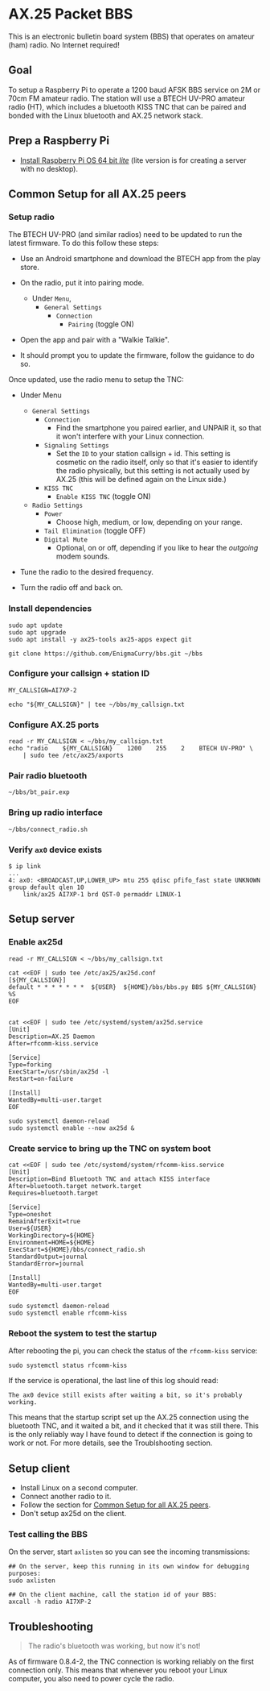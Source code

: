 # AX.25 Packet BBS

This is an electronic bulletin board system (BBS) that operates on
amateur (ham) radio. No Internet required!

## Goal

To setup a Raspberry Pi to operate a 1200 baud AFSK BBS service on 2M
or 70cm FM amateur radio. The station will use a BTECH UV-PRO amateur
radio (HT), which includes a bluetooth KISS TNC that can be paired and
bonded with the Linux bluetooth and AX.25 network stack. 

## Prep a Raspberry Pi

 * [Install Raspberry Pi OS 64 bit
   *lite*](https://www.raspberrypi.com/software/) (lite version is for
   creating a server with no desktop).

## Common Setup for all AX.25 peers
### Setup radio

The BTECH UV-PRO (and similar radios) need to be updated to run the
latest firmware. To do this follow these steps:

 * Use an Android smartphone and download the BTECH app from the play
   store.

 * On the radio, put it into pairing mode. 
   * Under `Menu`,
     * `General Settings`
       * `Connection`
         * `Pairing` (toggle ON)

 * Open the app and pair with a "Walkie Talkie". 
 * It should prompt you to update the firmware, follow the guidance to
   do so.

Once updated, use the radio menu to setup the TNC:

 * Under Menu
   * `General Settings`
     * `Connection`
       * Find the smartphone you paired earlier, and UNPAIR it, so
         that it won't interfere with your Linux connection.
     * `Signaling Settings`
       * Set the `ID` to your station callsign + id. This setting is
         cosmetic on the radio itself, only so that it's easier to
         identify the radio physically, but this setting is not
         actually used by AX.25 (this will be defined again on the
         Linux side.)
     * `KISS TNC`
       * `Enable KISS TNC` (toggle ON)
   * `Radio Settings`
     * `Power` 
       * Choose high, medium, or low, depending on your range.
     * `Tail Elimination` (toggle OFF)
     * `Digital Mute`
       * Optional, on or off, depending if you like to hear the
       *outgoing* modem sounds.
 
 * Tune the radio to the desired frequency.
 * Turn the radio off and back on.

### Install dependencies

```
sudo apt update
sudo apt upgrade
sudo apt install -y ax25-tools ax25-apps expect git

git clone https://github.com/EnigmaCurry/bbs.git ~/bbs
```

### Configure your callsign + station ID

```
MY_CALLSIGN=AI7XP-2

echo "${MY_CALLSIGN}" | tee ~/bbs/my_callsign.txt
```

### Configure AX.25 ports

```
read -r MY_CALLSIGN < ~/bbs/my_callsign.txt
echo "radio    ${MY_CALLSIGN}    1200    255    2    BTECH UV-PRO" \
    | sudo tee /etc/ax25/axports
```

### Pair radio bluetooth

```
~/bbs/bt_pair.exp
```

### Bring up radio interface

```
~/bbs/connect_radio.sh
```

### Verify `ax0` device exists

```
$ ip link
...
4: ax0: <BROADCAST,UP,LOWER_UP> mtu 255 qdisc pfifo_fast state UNKNOWN group default qlen 10
    link/ax25 AI7XP-1 brd QST-0 permaddr LINUX-1
```


## Setup server
### Enable ax25d

```
read -r MY_CALLSIGN < ~/bbs/my_callsign.txt

cat <<EOF | sudo tee /etc/ax25/ax25d.conf
[${MY_CALLSIGN}]
default * * * * * * *  ${USER}  ${HOME}/bbs/bbs.py BBS ${MY_CALLSIGN} %S
EOF


cat <<EOF | sudo tee /etc/systemd/system/ax25d.service
[Unit]
Description=AX.25 Daemon
After=rfcomm-kiss.service

[Service]
Type=forking
ExecStart=/usr/sbin/ax25d -l
Restart=on-failure

[Install]
WantedBy=multi-user.target
EOF

sudo systemctl daemon-reload
sudo systemctl enable --now ax25d &
```

### Create service to bring up the TNC on system boot

```
cat <<EOF | sudo tee /etc/systemd/system/rfcomm-kiss.service
[Unit]
Description=Bind Bluetooth TNC and attach KISS interface
After=bluetooth.target network.target
Requires=bluetooth.target

[Service]
Type=oneshot
RemainAfterExit=true
User=${USER}
WorkingDirectory=${HOME}
Environment=HOME=${HOME}
ExecStart=${HOME}/bbs/connect_radio.sh
StandardOutput=journal
StandardError=journal

[Install]
WantedBy=multi-user.target
EOF

sudo systemctl daemon-reload
sudo systemctl enable rfcomm-kiss
```

### Reboot the system to test the startup

After rebooting the pi, you can check the status of the `rfcomm-kiss`
service:

```
sudo systemctl status rfcomm-kiss
```

If the service is operational, the last line of this log should read:

```
The ax0 device still exists after waiting a bit, so it's probably working.
```

This means that the startup script set up the AX.25 connection using
the bluetooth TNC, and it waited a bit, and it checked that it was
still there. This is the only reliably way I have found to detect if
the connection is going to work or not. For more details, see the
Troublshooting section.

## Setup client

 * Install Linux on a second computer.
 * Connect another radio to it.
 * Follow the section for [Common Setup for all AX.25 peers](#common-setup-for-all-ax25-peers).
 * Don't setup ax25d on the client.

### Test calling the BBS

On the server, start `axlisten` so you can see the incoming
transmissions:

```
## On the server, keep this running in its own window for debugging purposes:
sudo axlisten
```

```
## On the client machine, call the station id of your BBS:
axcall -h radio AI7XP-2
```

## Troubleshooting

> The radio's bluetooth was working, but now it's not!

As of firmware 0.8.4-2, the TNC connection is working reliably on the
first connection only. This means that whenever you reboot your Linux
computer, you also need to power cycle the radio. 
